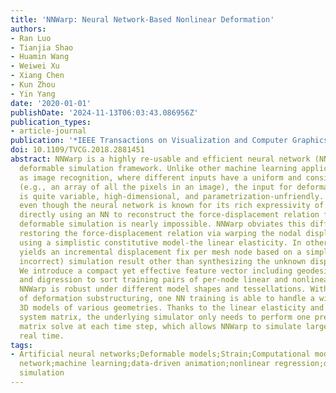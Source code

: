 ```yaml
---
title: 'NNWarp: Neural Network-Based Nonlinear Deformation'
authors:
- Ran Luo
- Tianjia Shao
- Huamin Wang
- Weiwei Xu
- Xiang Chen
- Kun Zhou
- Yin Yang
date: '2020-01-01'
publishDate: '2024-11-13T06:03:43.086956Z'
publication_types:
- article-journal
publication: '*IEEE Transactions on Visualization and Computer Graphics*'
doi: 10.1109/TVCG.2018.2881451
abstract: NNWarp is a highly re-usable and efficient neural network (NN) based nonlinear
  deformable simulation framework. Unlike other machine learning applications such
  as image recognition, where different inputs have a uniform and consistent format
  (e.g., an array of all the pixels in an image), the input for deformable simulation
  is quite variable, high-dimensional, and parametrization-unfriendly. Consequently,
  even though the neural network is known for its rich expressivity of nonlinear functions,
  directly using an NN to reconstruct the force-displacement relation for general
  deformable simulation is nearly impossible. NNWarp obviates this difficulty by partially
  restoring the force-displacement relation via warping the nodal displacement simulated
  using a simplistic constitutive model-the linear elasticity. In other words, NNWarp
  yields an incremental displacement fix per mesh node based on a simplified (therefore
  incorrect) simulation result other than synthesizing the unknown displacement directly.
  We introduce a compact yet effective feature vector including geodesic, potential
  and digression to sort training pairs of per-node linear and nonlinear displacement.
  NNWarp is robust under different model shapes and tessellations. With the assistance
  of deformation substructuring, one NN training is able to handle a wide range of
  3D models of various geometries. Thanks to the linear elasticity and its constant
  system matrix, the underlying simulator only needs to perform one pre-factorized
  matrix solve at each time step, which allows NNWarp to simulate large models in
  real time.
tags:
- Artificial neural networks;Deformable models;Strain;Computational modeling;Animation;Elasticity;Neural
  network;machine learning;data-driven animation;nonlinear regression;deformable model;physics-based
  simulation
---
```

